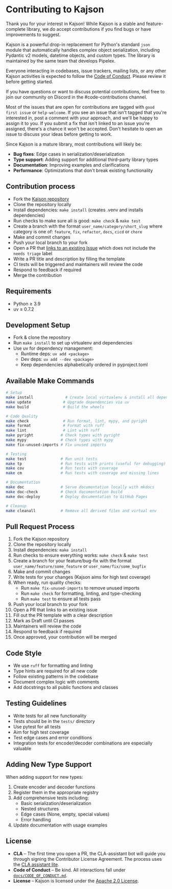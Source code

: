 # Contributing to Kajson

Thank you for your interest in Kajson! While Kajson is a stable and feature-complete library, we do accept contributions if you find bugs or have improvements to suggest.

Kajson is a powerful drop-in replacement for Python's standard `json` module that automatically handles complex object serialization, including Pydantic v2 models, datetime objects, and custom types. The library is maintained by the same team that develops Pipelex.

Everyone interacting in codebases, issue trackers, mailing lists, or any other Kajson activities is expected to follow the [Code of Conduct](docs/CODE_OF_CONDUCT.md). Please review it before getting started.

If you have questions or want to discuss potential contributions, feel free to join our community on Discord in the #code-contributions channel.

Most of the issues that are open for contributions are tagged with `good first issue` or `help-welcome`. If you see an issue that isn't tagged that you're interested in, post a comment with your approach, and we'll be happy to assign it to you. If you submit a fix that isn't linked to an issue you're assigned, there's a chance it won't be accepted. Don't hesitate to open an issue to discuss your ideas before getting to work.

Since Kajson is a mature library, most contributions will likely be:

- **Bug fixes**: Edge cases in serialization/deserialization
- **Type support**: Adding support for additional third-party library types
- **Documentation**: Improving examples and clarifications
- **Performance**: Optimizations that don't break existing functionality

## Contribution process

- Fork the [Kajson repository](https://github.com/Pipelex/kajson)
- Clone the repository locally
- Install dependencies: `make install` (creates .venv and installs dependencies)
- Run checks to make sure all is good: `make check` & `make test`
- Create a branch with the format `user_name/category/short_slug` where category is one of: `feature`, `fix`, `refactor`, `docs`, `cicd` or `chore`
- Make and commit changes
- Push your local branch to your fork
- Open a PR that [links to an existing Issue](https://docs.github.com/en/issues/tracking-your-work-with-issues/linking-a-pull-request-to-an-issue) which does not include the `needs triage` label
- Write a PR title and description by filling the template
- CI tests will be triggered and maintainers will review the code
- Respond to feedback if required
- Merge the contribution

## Requirements

- Python ≥ 3.9
- uv ≥ 0.7.2

## Development Setup

- Fork & clone the repository
- Run `make install` to set up virtualenv and dependencies
- Use uv for dependency management:
  - Runtime deps: `uv add <package>`
  - Dev deps: `uv add --dev <package>`
  - Keep dependencies alphabetically ordered in pyproject.toml

## Available Make Commands

```bash
# Setup
make install              # Create local virtualenv & install all dependencies
make update              # Upgrade dependencies via uv
make build               # Build the wheels

# Code Quality
make check               # Run format, lint, mypy, and pyright
make format              # Format with ruff
make lint                # Lint with ruff
make pyright            # Check types with pyright
make mypy               # Check types with mypy
make fix-unused-imports # Fix unused imports

# Testing
make test               # Run unit tests
make tp                 # Run tests with prints (useful for debugging)
make cov                # Run tests with coverage
make cm                 # Run tests with coverage and missing lines

# Documentation
make doc                # Serve documentation locally with mkdocs
make doc-check          # Check documentation build
make doc-deploy         # Deploy documentation to GitHub Pages

# Cleanup
make cleanall           # Remove all derived files and virtual env
```

## Pull Request Process

1. Fork the Kajson repository
2. Clone the repository locally
3. Install dependencies: `make install`
4. Run checks to ensure everything works: `make check` & `make test`
5. Create a branch for your feature/bug-fix with the format `user_name/feature/some_feature` or `user_name/fix/some_bugfix`
6. Make and commit changes
7. Write tests for your changes (Kajson aims for high test coverage)
8. When ready, run quality checks:
   - Run `make fix-unused-imports` to remove unused imports
   - Run `make check` for formatting, linting, and type-checking
   - Run `make test` to ensure all tests pass
9. Push your local branch to your fork
10. Open a PR that links to an existing issue
11. Fill out the PR template with a clear description
12. Mark as Draft until CI passes
13. Maintainers will review the code
14. Respond to feedback if required
15. Once approved, your contribution will be merged

## Code Style

- We use `ruff` for formatting and linting
- Type hints are required for all new code
- Follow existing patterns in the codebase
- Document complex logic with comments
- Add docstrings to all public functions and classes

## Testing Guidelines

- Write tests for all new functionality
- Tests should be in the `tests/` directory
- Use pytest for all tests
- Aim for high test coverage
- Test edge cases and error conditions
- Integration tests for encoder/decoder combinations are especially valuable

## Adding New Type Support

When adding support for new types:

1. Create encoder and decoder functions
2. Register them in the appropriate registry
3. Add comprehensive tests including:
   - Basic serialization/deserialization
   - Nested structures
   - Edge cases (None, empty, special values)
   - Error handling
4. Update documentation with usage examples

## License

* **CLA** – The first time you open a PR, the CLA-assistant bot will guide you through signing the Contributor License Agreement. The process uses the [CLA assistant lite](https://github.com/marketplace/actions/cla-assistant-lite).
* **Code of Conduct** – Be kind. All interactions fall under [`docs/CODE_OF_CONDUCT.md`](docs/CODE_OF_CONDUCT.md).
* **License** – Kajson is licensed under the [Apache 2.0 License](LICENSE).
